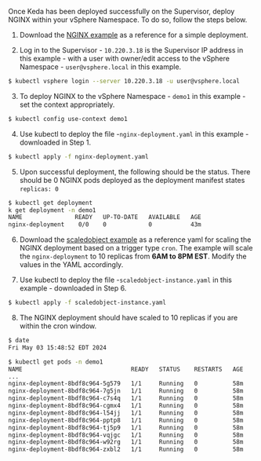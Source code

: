 Once Keda has been deployed successfully on the Supervisor, deploy NGINX within your vSphere Namespace. To do so, follow the steps below.

1. Download the [NGINX example](supervisor-services-labs/keda/nginx-deployment.yaml) as a reference for a simple deployment.

2. Log in to the Supervisor - `10.220.3.18` is the Supervisor IP address in this example - with a user with owner/edit access to the vSphere Namespace - `user@vsphere.local` in this example. 
```bash
$ kubectl vsphere login --server 10.220.3.18 -u user@vsphere.local
```

3. To deploy NGINX to the vSphere Namespace - `demo1` in this example - set the context appropriately. 
```bash
$ kubectl config use-context demo1
```

4. Use kubectl to deploy the file -`nginx-deployment.yaml` in this example - downloaded in Step 1. 
```bash
$ kubectl apply -f nginx-deployment.yaml 
```

5. Upon successful deployment, the following should be the status. There should be 0 NGINX pods deployed as the deployment manifest states `replicas: 0`
```bash
$ kubectl get deployment
k get deployment -n demo1
NAME               READY   UP-TO-DATE   AVAILABLE   AGE
nginx-deployment    0/0    0            0           43m
```

6. Download the [scaledobject example](supervisor-services-labs/keda/scaledobject-instance.yaml) as a reference yaml for scaling the NGINX deployment based on a trigger type `cron`. The example will scale the `nginx-deployment` to 10 replicas from **6AM to 8PM EST**. Modify the values in the YAML accordingly.  

7. Use kubectl to deploy the file -`scaledobject-instance.yaml` in this example - downloaded in Step 6. 
```bash
$ kubectl apply -f scaledobject-instance.yaml
```

8. The NGINX deployment should have scaled to 10 replicas if you are within the cron window.
```bash
$ date
Fri May 03 15:48:52 EDT 2024

$ kubectl get pods -n demo1
NAME                               READY   STATUS    RESTARTS   AGE
...
nginx-deployment-8bdf8c964-5g579   1/1     Running   0          58m
nginx-deployment-8bdf8c964-7g5jn   1/1     Running   0          58m
nginx-deployment-8bdf8c964-c7s4q   1/1     Running   0          58m
nginx-deployment-8bdf8c964-cgmx4   1/1     Running   0          58m
nginx-deployment-8bdf8c964-l54jj   1/1     Running   0          58m
nginx-deployment-8bdf8c964-pptp8   1/1     Running   0          58m
nginx-deployment-8bdf8c964-tj5p9   1/1     Running   0          58m
nginx-deployment-8bdf8c964-vqjgc   1/1     Running   0          58m
nginx-deployment-8bdf8c964-w92rg   1/1     Running   0          58m
nginx-deployment-8bdf8c964-zxbl2   1/1     Running   0          58m
```